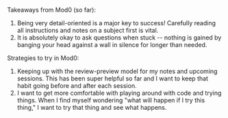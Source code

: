 Takeaways from Mod0 (so far):
  1. Being very detail-oriented is a major key to success! Carefully reading all instructions and notes on a subject first is vital.
  2. It is absolutely okay to ask questions when stuck -- nothing is gained by banging your head against a wall in silence for longer than needed.

  Strategies to try in Mod0:
  1. Keeping up with the review-preview model for my notes and upcoming sessions. This has been super helpful so far and I want to keep that habit going before and after each session.
  2. I want to get more comfortable with playing around with code and trying things. When I find myself wondering "what will happen if I try this thing," I want to try that thing and see what happens.
